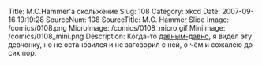 Title: M.C.Hammer'а скольжение 
Slug: 108 
Category: xkcd 
Date: 2007-09-16 19:19:28 
SourceNum: 108 
SourceTitle: M.C. Hammer Slide 
Image: /comics/0108.png 
MicroImage: /comics/0108_micro.gif 
MiniImage: /comics/0108_mini.png 
Description: Когда-то <a href="http://youtube.com/watch?v=EMzoBkaFxh4">давным-давно</a>, я видел эту девчонку, но не остановился и не заговорил с ней, о чём и сожалею до сих пор. 

